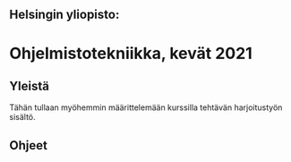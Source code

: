 ## Helsingin yliopisto:
# Ohjelmistotekniikka, kevät 2021

## Yleistä
Tähän tullaan myöhemmin määrittelemään kurssilla tehtävän harjoitustyön sisältö.

## Ohjeet

